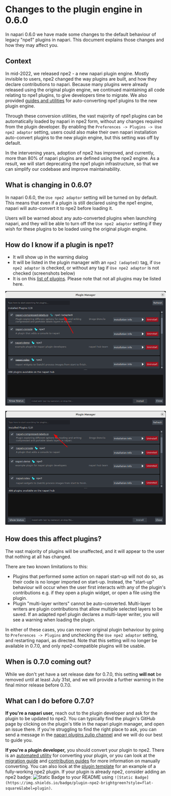 # Changes to the plugin engine in 0.6.0

In napari 0.6.0 we have made some changes to the default behaviour of legacy "npe1" plugins in napari. This document explains those changes and how they may affect you.

## Context

In mid-2022, we released npe2 - a new napari plugin engine. Mostly invisible to users, npe2 changed the way plugins are built, and how they declare contributions to napari. Because many plugins were already released using the original plugin engine, we continued maintaining all code relating to npe1 plugins, to give developers time to migrate. We also provided [guides and utilities](./npe2_migration_guide.md) for auto-converting npe1 plugins to the new plugin engine.

Through these conversion utilities, the vast majority of npe1 plugins can be automatically loaded by napari in npe2 form, without any changes required from the plugin developer. By enabling the `Preferences -> Plugins -> Use npe2 adaptor` setting, users could also make their own napari installation auto-convert plugins to the new plugin engine, but this setting was off by default.

In the intervening years, adoption of npe2 has improved, and currently, more than 80% of napari plugins are defined using the npe2 engine. As a result, we will start deprecating the npe1 plugin infrastructure, so that we can simplify our codebase and improve maintainability.

## What is changing in 0.6.0?

In napari 0.6.0, the `Use npe2 adaptor` setting will be turned on by default. This means that even if a plugin is still declared using the npe1 engine, napari will auto-convert it to npe2 before loading it.

Users will be warned about any auto-converted plugins when launching napari, and they will be able to turn off the `Use npe2 adaptor` setting if they wish for these plugins to be loaded using the original plugin engine.

## How do I know if a plugin is npe1?

- It will show up in the warning dialog
- It will be listed in the plugin manager with an `npe2 (adapted)` tag, if `Use npe2 adaptor` is checked, or without any tag if `Use npe2 adaptor` is not checked (screenshots below)
- It is on this [list of plugins](https://gist.github.com/DragaDoncila/feb87fcbadc756269fdf99000a6ea77c). Please note that not all plugins may be listed here.

![Adapted npe1 plugin with tag](./images/adapted_plugin_with_tag.png)

![Native npe1 plugin with no tag](./images/npe1_plugin_no_tag.png)

## How does this affect plugins?

The vast majority of plugins will be unaffected, and it will appear to the user that nothing at all has changed. 

There are two known limitations to this:

- Plugins that performed some action on napari start-up will not do so, as their code is no longer imported on start-up. Instead, the "start-up" behaviour will occur when the user first interacts with any of the plugin's contributions e.g. if they open a plugin widget, or open a file using the plugin.
- Plugin "multi-layer writers" cannot be auto-converted. Multi-layer writers are plugin contributions that allow multiple selected layers to be saved. If an adapted npe1 plugin declares a multi-layer writer, you will see a warning when loading the plugin.

In either of these cases, you can recover original plugin behaviour by going to `Preferences -> Plugins` and unchecking the `Use npe2 adaptor` setting, and restarting napari, as directed. Note that this setting will no longer be available in 0.7.0, and only npe2-compatible plugins will be usable.

## When is 0.7.0 coming out?

While we don't yet have a set release date for 0.7.0, this setting **will not** be removed until at least July 31st, and we will provide a further warning in the final minor release before 0.7.0.

## What can I do before 0.7.0?

**If you're a napari user,** reach out to the plugin developer and ask for the plugin to be updated to npe2. You can typically find the plugin's GitHub page by clicking on the plugin's title in the napari plugin manager, and open an issue there. If you're struggling to find the right place to ask, you can send a message in the [napari plugins zulip channel](https://napari.zulipchat.com/#narrow/channel/309872-plugins) and we will do our best to guide you.

**If you're a plugin developer,** you should convert your plugin to npe2. There is an [automated utility](./npe2_migration_guide#migrating-using-the-npe2-command-line-tool) for converting your plugin, or you can look at the [migration guide](./npe2_migration_guide.html#migration-reference) and [contribution guides](../building_a_plugin/guides) for more information on manually converting. You can also look at the [plugin template](https://github.com/napari/napari-plugin-template) for an example of a fully-working npe2 plugin. If your plugin is already npe2, consider adding an npe2 badge: ![Static Badge](https://img.shields.io/badge/plugin-npe2-brightgreen?style=flat-square&label=plugin) to your README using `![Static Badge](https://img.shields.io/badge/plugin-npe2-brightgreen?style=flat-square&label=plugin)`.